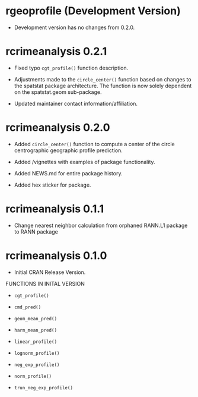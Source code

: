 # rgeoprofile (Development Version)

* Development version has no changes from 0.2.0.

# rcrimeanalysis 0.2.1

* Fixed typo `cgt_profile()` function description.

* Adjustments made to the `circle_center()` function based on changes to the spatstat package architecture. The function is now solely dependent on the spatstat.geom sub-package.

* Updated maintainer contact information/affiliation.

# rcrimeanalysis 0.2.0

* Added `circle_center()` function to compute a center of the circle centrographic geographic profile prediction.

* Added /vignettes with examples of package functionality.

* Added NEWS.md for entire package history.

* Added hex sticker for package.

# rcrimeanalysis 0.1.1

* Change nearest neighbor calculation from orphaned RANN.L1 package to RANN package

# rcrimeanalysis 0.1.0

* Initial CRAN Release Version. 

FUNCTIONS IN INITAL VERSION

* `cgt_profile()`

* `cmd_pred()`

* `geom_mean_pred()`

* `harm_mean_pred()`

* `linear_profile()`

* `lognorm_profile()`

* `neg_exp_profile()`

* `norm_profile()`

* `trun_neg_exp_profile()`
